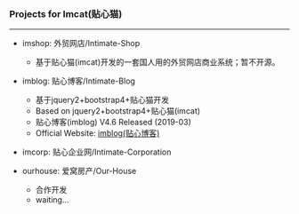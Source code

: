 

### Projects for Imcat(贴心猫)

--- --- --- --- --- --- --- --- --- 

* imshop: 外贸网店/Intimate-Shop
  - 基于贴心猫(imcat)开发的一套国人用的外贸网店商业系统；暂不开源。

* imblog: 贴心博客/Intimate-Blog
  - 基于jquery2+bootstrap4+贴心猫开发
  - Based on jquery2+bootstrap4+贴心猫(imcat)
  - 贴心博客(imblog) V4.6 Released (2019-03)
  - Official Website: [imblog(贴心博客)](http://imblog.txjia.com/)

* imcorp: 贴心企业网/Intimate-Corporation

* ourhouse: 爱窝房产/Our-House
  - 合作开发
  - waiting...
